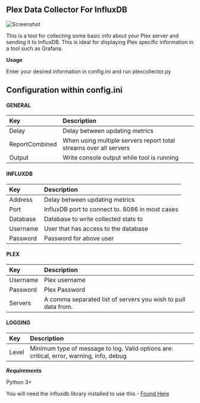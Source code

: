 **Plex Data Collector For InfluxDB**
------------------------------

![Screenshot](https://puu.sh/tarSA/aea875c453.png)

This is a tool for collecting some basic info about your Plex server and sending it to InfluxDB.  This is ideal for displaying Plex specific information in a tool such as Grafana. 

**Usage**

Enter your desired information in config.ini and run plexcollector.py

## Configuration within config.ini

#### GENERAL
|Key            |Description                                                                                                         |
|:--------------|:-------------------------------------------------------------------------------------------------------------------|
|Delay          |Delay between updating metrics                                                                                      |
|ReportCombined |When using multiple servers report total streams over all servers                                                   |
|Output         |Write console output while tool is running                                                                          |
#### INFLUXDB
|Key            |Description                                                                                                         |
|:--------------|:-------------------------------------------------------------------------------------------------------------------|
|Address        |Delay between updating metrics                                                                                      |
|Port           |InfluxDB port to connect to.  8086 in most cases                                                                    |
|Database       |Database to write collected stats to                                                                                |
|Username       |User that has access to the database                                                                                |
|Password       |Password for above user                                                                                             |
#### PLEX
|Key            |Description                                                                                                         |
|:--------------|:-------------------------------------------------------------------------------------------------------------------|
|Username       |Plex username                                                                                                       |
|Password       |Plex Password                                                                                                       |
|Servers        |A comma separated list of servers you wish to pull data from.                                                       |
#### LOGGING
|Key            |Description                                                                                                         |
|:--------------|:-------------------------------------------------------------------------------------------------------------------|
|Level          |Minimum type of message to log.  Valid options are: critical, error, warning, info, debug                           |


***Requirements***

Python 3+

You will need the influxdb library installed to use this - [Found Here](https://github.com/influxdata/influxdb-python)

